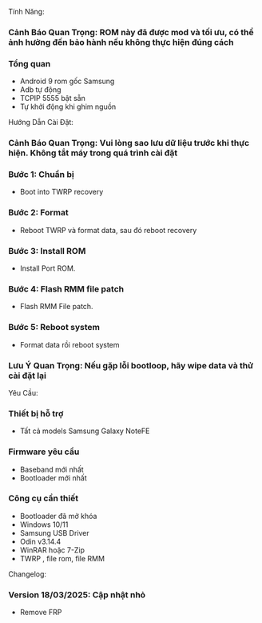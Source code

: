 Tính Năng:
### Cảnh Báo Quan Trọng: ROM này đã được mod và tối ưu, có thể ảnh hưởng đến bảo hành nếu không thực hiện đúng cách

### Tổng quan
- Android 9 rom gốc Samsung
- Adb tự động
- TCPIP 5555 bật sẵn
- Tự khởi động khi ghim nguồn

Hướng Dẫn Cài Đặt:
### Cảnh Báo Quan Trọng: Vui lòng sao lưu dữ liệu trước khi thực hiện. Không tắt máy trong quá trình cài đặt

### Bước 1: Chuẩn bị
- Boot into TWRP recovery

### Bước 2: Format
- Reboot TWRP và format data, sau đó reboot recovery

### Bước 3: Install ROM
- Install Port ROM.

### Bước 4: Flash RMM file patch
- Flash RMM File patch.

### Bước 5: Reboot system
- Format data rồi reboot system

### Lưu Ý Quan Trọng: Nếu gặp lỗi bootloop, hãy wipe data và thử cài đặt lại

Yêu Cầu:
### Thiết bị hỗ trợ
- Tất cả models Samsung Galaxy NoteFE

### Firmware yêu cầu
- Baseband mới nhất
- Bootloader mới nhất

### Công cụ cần thiết
- Bootloader đã mở khóa
- Windows 10/11
- Samsung USB Driver
- Odin v3.14.4
- WinRAR hoặc 7-Zip
- TWRP , file rom, file RMM

Changelog:
### Version 18/03/2025: Cập nhật nhỏ
- Remove FRP